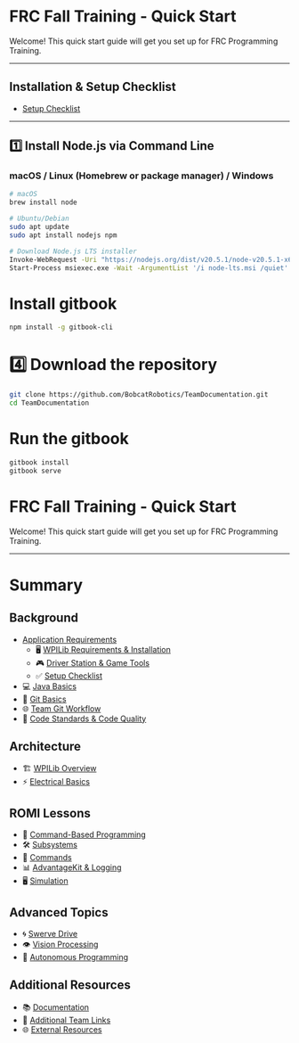 # FRC Fall Training - Quick Start

Welcome! This quick start guide will get you set up for FRC Programming Training.

---

## Installation & Setup Checklist
- [Setup Checklist](backgroud/setup-checklist-handout.md)

---

## 1️⃣ Install Node.js via Command Line

### macOS / Linux (Homebrew or package manager) / Windows

```bash
# macOS
brew install node

# Ubuntu/Debian
sudo apt update
sudo apt install nodejs npm

# Download Node.js LTS installer
Invoke-WebRequest -Uri "https://nodejs.org/dist/v20.5.1/node-v20.5.1-x64.msi" -OutFile "node-lts.msi"
Start-Process msiexec.exe -Wait -ArgumentList '/i node-lts.msi /quiet'
```

# Install gitbook
```bash
npm install -g gitbook-cli
```

# 4️⃣ Download the repository
```bash
git clone https://github.com/BobcatRobotics/TeamDocumentation.git
cd TeamDocumentation
```

# Run the gitbook
```bash
gitbook install
gitbook serve
```

# FRC Fall Training - Quick Start

Welcome! This quick start guide will get you set up for FRC Programming Training.

---

# Summary

## Background
- [Application Requirements](background/application-requirements.md)
  - 🖥️ [WPILib Requirements & Installation](background/application-requirements.md)
  - 🎮 [Driver Station & Game Tools](background/driver-station.md)
  - ✅ [Setup Checklist](background/setup-checklist.md)
- 💻 [Java Basics](background/javabasics/java-basics.md)
- 🔧 [Git Basics](background/git-basics.md)
- 🌐 [Team Git Workflow](background/team-git-workflow.md)
- 📏 [Code Standards & Code Quality](background/code-standards.md)

## Architecture
- 🏗️ [WPILib Overview](architecture/wpilib-overview.md)
- ⚡ [Electrical Basics](architecture/electrical-basics.md)

## ROMI Lessons
- 🤖 [Command-Based Programming](romi/command-based-programming.md)
- 🛠️ [Subsystems](romi/subsystems.md)
- 🎯 [Commands](romi/commands.md)
- 📊 [AdvantageKit & Logging](romi/advantagekit-logging.md)
- 🖥️ [Simulation](romi/simulation.md)

## Advanced Topics
- 🌀 [Swerve Drive](advanced/swerve-drive.md)
- 👁️ [Vision Processing](advanced/vision.md)
- 🤖 [Autonomous Programming](advanced/autonomous.md)

## Additional Resources
- 📚 [Documentation](resources/documentation.md)
- 🔗 [Additional Team Links](resources/team-links.md)
- 🌐 [External Resources](resources/external-resources.md)
